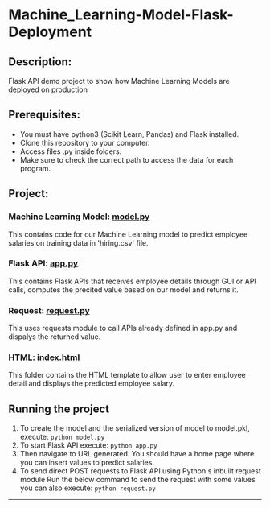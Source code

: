 # Machine_Learning-Model-Flask-Deployment

## Description: 
Flask API demo project to show how Machine Learning Models are deployed on production

## Prerequisites:
- You must have python3 (Scikit Learn, Pandas) and Flask installed.
- Clone this repository to your computer.
- Access files .py inside folders.
- Make sure to check the correct path to access the data for each program.

## Project:

### Machine Learning Model: [model.py](https://github.com/markikojr/DataScience/blob/master/api/model.py)  
This contains code for our Machine Learning model to predict employee salaries on training data in 'hiring.csv' file.

### Flask API: [app.py](https://github.com/markikojr/DataScience/blob/master/api/app.py)  
This contains Flask APIs that receives employee details through GUI or API calls, computes the precited value based on our model and returns it.

### Request: [request.py](https://github.com/markikojr/DataScience/blob/master/api/request.py) 
This uses requests module to call APIs already defined in app.py and dispalys the returned value.

### HTML: [index.html](https://github.com/markikojr/DataScience/blob/master/api/templates/index.html) 
This folder contains the HTML template to allow user to enter employee detail and displays the predicted employee salary.

## Running the project
1) To create the model and the serialized version of model to model.pkl, execute: `python model.py`
2) To start Flask API execute: `python app.py` 
3) Then navigate to URL generated. You should have a home page where you can insert values to predict salaries. 
4) To send direct POST requests to Flask API using Python's inbuilt request module Run the below command to send the request with some values you can also execute: `python request.py`

----------------------------
